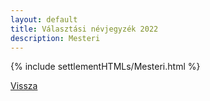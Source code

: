 ```yaml
---
layout: default
title: Választási névjegyzék 2022
description: Mesteri
---
```


{% include settlementHTMLs/Mesteri.html %}

[Vissza](../)
